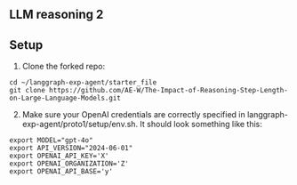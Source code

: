 ## LLM reasoning 2

## Setup

1. Clone the forked repo: 
```
cd ~/langgraph-exp-agent/starter_file
git clone https://github.com/AE-W/The-Impact-of-Reasoning-Step-Length-on-Large-Language-Models.git
```

2. Make sure your OpenAI credentials are correctly specified in langgraph-exp-agent/proto1/setup/env.sh. It should look something like this:
```
export MODEL="gpt-4o"
export API_VERSION="2024-06-01"
export OPENAI_API_KEY='X'
export OPENAI_ORGANIZATION='Z'
export OPENAI_API_BASE='y'
```